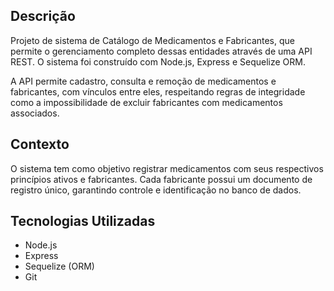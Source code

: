 

## Descrição

Projeto de sistema de Catálogo de Medicamentos e Fabricantes, que permite o gerenciamento completo dessas entidades através de uma API REST. O sistema foi construído com Node.js, Express e Sequelize ORM.

A API permite cadastro, consulta e remoção de medicamentos e fabricantes, com vínculos entre eles, respeitando regras de integridade como a impossibilidade de excluir fabricantes com medicamentos associados.

## Contexto

O sistema tem como objetivo registrar medicamentos com seus respectivos princípios ativos e fabricantes. Cada fabricante possui um documento de registro único, garantindo controle e identificação no banco de dados.


## Tecnologias Utilizadas

- Node.js
- Express
- Sequelize (ORM)
- Git







